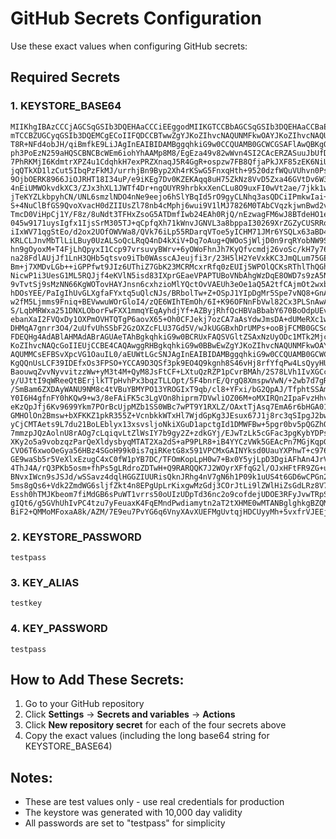 # GitHub Secrets Configuration

Use these exact values when configuring GitHub secrets:

## Required Secrets

### 1. KEYSTORE_BASE64
```
MIIKhgIBAzCCCjAGCSqGSIb3DQEHAaCCCiEEggodMIIKGTCCBbAGCSqGSIb3DQEHAaCCBaEEggWdMIIF
mTCCBZUGCyqGSIb3DQEMCgECoIIFQDCCBTwwZgYJKoZIhvcNAQUNMFkwOAYJKoZIhvcNAQUMMCsEFLqI
T8R+NFd4obJH/qiBmfkE9LiJAgInEAIBIDAMBggqhkiG9w0CCQUAMB0GCWCGSAFlAwQBKgQQSrwbBWK1
ph3PoEzN259aHQSCBNCBcWEm6iohYhAAMp8M8/EgEza49v82wWvn4SI2CAcERZASuuJbUfDPu0Qr29l/
7PhRKMjI6KdmtrXPZ4u1CdqhkH7exPRZXnaqJ5R4GgR+ospzw7FB8QfjaPkJXF85zEK6NiU4brfugm4J
jqQTkXD1lzCut5IbqPzFkMJ/urrhjBn9Byp2Xh4rKSwG5FnxqHth+9520dzfWQuVUhvn0PsNZVFzNetl
9OjbOERK8966JiOJRHT18I34uP/e9iKEg7Dv0KZEKAqq8uH75ZkNz8VvD5Zxa46GVtDv6W3IjbqtrHEu
4nEiUMWOkvdkXC3/ZJx3hXL1JWTf4Dr+ngOUYR9hrbkxXenCLu8O9uxFI0wVt2ae/7jkk1w4hPsgvCX9
jTeKYZLkbpyhCN/UNL6smzlNDO4nNe9eejo6hSlYBqId5rO9gyCLNhq3asQDCiIPmkwIai+2P4EaeiAL
S+4NuClBfGS9QvoXvacH0dZIIUsZl78nb4cMphj6wui9V1lMJ7826M0TAbCVqzkjwnBwd2vzIT7a0YXJ
TmcD0ViHpCj1Y/F8z/8uNdt3TFHxZsoG5ATDmfIwb24EAh0RjQ/nEzwagFM6wJ8BTdeHO1ehoAh8+xKe
045w9171uysIgfx1IjsSrM305TJ+qCpfqXh71kWnvJGNVL3a8bppaI30269XrZGZyCUSRRodslDbgWsn
iIxWV71qgStEo/d2ox2UOfOWVWa8/QVk76iLp55RDarqVToe5yICHM71JMr6YSQLx63aBD4u3CmPjG+2
KRLCLJnvMbTlLiLBuy0UzALSoQcLRqQ4nD4kXiV+Dq7oAug+QWOoSjWljD0n9rqRYobNW9S+CBvjiSjt
hn9gOyoxM+T4FjLhQpyxI1Ccp97vrsuvyBWrv+6yOWoFhnJh7KyQfvcmdj26voSc/kH7y76im3nG8iza
na28FdlAUjJf1LnH3QHb5qtsvo9iTb0WAsscAJeujfi3r/23H5lH2YeVxkKC3JmQLum75GEowzeonqP+
Bm+j7XMDvLGb++iGPPfwt9JIz6UThiZ7GbK23MCRMcxrRfq0zEUIj5WPOlQCKsRThlThQGhgkI8+7iVt
NicwP1i3UesG1ML5RQJjf4eKVlN5isd83IXprGEaeVPAPTUBoVNbAhgWzDqE8OWD7s9zA5NQLPqO1Fwu
9vTvtSj9sMzNN66KgWOTovHAYJnsn6cxhzioMlYQctOvVAEUh3eOe1aQ5A2tfCAjmOt2wxbWP85N7xn/
hDOsYEE/PaIgIhUvGLXgfaFYxtq5uQlcNJs/BRbolTw+Z+OSpJ1YIpDgMr5Spe7vNQ8+GnAC9XgYQX7H
w2fM5Ljmms9Fniq+BEVwwuWOrGloI4/zQE6WIhTEmOh/6I+K96OFNnFbVwl82Cx3PLSnAwAX+wwMqXnT
S/LqbMRWxa251DNXLOborFwFXX1mmqYEqAyhdjYf+AZByjRhfQcHBVaBbabY670BoOdpUEvgUVLBttg8
ebanXaI2FVQxDy1OXPmOVHTQTgP6aovX65+Oh0CFJekj7ozCA7aAsYdwJmsDA+dUMeRXc1w3mvz+zLut
DHMqA7gnrr3O4/2uUfvUhSSbF2GzOXZcFLU37Gd5V/wJkUGGBxhDrUMPs+ooBjFCMB0GCSqGSIb3DQEJ
FDEQHg4AdABlAHMAdABrAGUAeTAhBgkqhkiG9w0BCRUxFAQSVGltZSAxNzUyODc1MTk2Mjc0MIIEYQYJ
KoZIhvcNAQcGoIIEUjCCBE4CAQAwggRHBgkqhkiG9w0BBwEwZgYJKoZIhvcNAQUNMFkwOAYJKoZIhvcN
AQUMMCsEFBSvXpcVG1OauIL0/aEUWtLGcSNJAgInEAIBIDAMBggqhkiG9w0CCQUAMB0GCWCGSAFlAwQB
KgQQnUsLCF39IDEfxOs3FPSO+YCCA9D3QSf3pk9EO4Q9kgnh8S46vHj8rfYfqPw4LsQyyHU3NUNbn+V+
BaouwqZvvNyvvitzzWw+yM3t4M+QyM8JsFtCF+LXtuQzRZP1pCvrBMAh/2S78LVh1IvXGCcWUw/8kwpQ
y/UJttI9qWReeQtBErjlkTTpHvhPx3bqzTLLOpt/5F4bnrE/QrgQ8XmspwVwN/+2wb7d7gR+TwfTGeJY
/SmBam6ZXDAyWANU9NM8c4tVBuYBMYPO13YROGIxT9qb/cl8+YFxi/bG2QpAJ/TfphtSSAmnAwAsbgy7
Y0I6H4gfnFY0hKQw9+w3/8eFAiFK5c3LgVOn8hiprm7DVwliOZ06M+oMXIRQn2IpaFvzHhviPfT6gS+u
eKzQpJfj6Kv9699Ykm7POrBcUjpMZb1SS0WBc7wPT9Y1RXLZ/OAxtTjAsq7EmA6r6bHGA01TuNq2rlgg
GMHOlOn2Bmsw+bXFKKZ1pkR355Z+VcnbkkWTxHl7WjdGpKg3JEsux67J1j8rc3qSIpgJ2bwbaJHLuWVc
yCjCMTAets9L7du21BoLEblyx13xsvsljoNkiXGuD1apctgId1DMWFBw+5pgr0bv5pQGZhQuqKcQ4RgC
7mmzpJQzAolnU8rAOg7cLqiqvLtZlWsIY7b9gy2Z+zdkGYj/EJwTzLk5cGFac3pgKybYDPs9/WQ8k6nn
XKy2o5a9vobzqzParQeXldysbyqMTAT2Xa2dS+aP9PLR8+iB4YYCzVWk5GEAcPn7MGjKqpGukaWolvHp
CVO6T6xwoOeGya56HBz4SGoH99k0is7qiRKetG8x591VPCMxGAINYksd0UauYXPhwT+c976mXnnw9mzR
GE9waSb5r5VeXlxEzugC4xC0fW1pYB7DC/TFOmKopLpH0w7+Bx0Y5yjLpD3DgiAFhAn4JrVtCX1lfwbf
4ThJ4A/rQ3PKb5osm+fhPs5gLRdroZDTwH+Q9RARQQK7J2WOyrXFfqG2l/OJxHFtFR9ZG+uMa/arCSBw
BNvxIWcn9sJSJd/wSSavz4dqlHGGZIUURisQknJRhg4nV7gN6h1P09k1uUS4t6GD6wCPGn2xdsZPJ7eT
5ms8gQs6+Vdk2ZmdWG6sljfZkt4n8EPgUpLrKixgwMzGdj3COrJtLi9lZWlHiZsGdLRz8V7bH+MyH9yo
Essh0hTMJKbeom7fiMdGB6sPuWT1vrrs50oUIzUDpTd36nc2o9cofdejUDOE3RFyJvwTRpSO7MgoGM53
gIQt6/g5GVhUhIvPC4tzu7yFeuaxK4FqEMndPwdiamytn2aT2tXHME0wMTANBglghkgBZQMEAgEFAAQg
BiF2+QMMoMFoxaA8k/AZM/7E9eu7PvYG6q6VnyXAvXUEFMgUvtqjHDCUyyMh+5vxfrVJEEj7AgInEA==
```

### 2. KEYSTORE_PASSWORD
```
testpass
```

### 3. KEY_ALIAS  
```
testkey
```

### 4. KEY_PASSWORD
```
testpass
```

## How to Add These Secrets:

1. Go to your GitHub repository
2. Click **Settings** → **Secrets and variables** → **Actions**
3. Click **New repository secret** for each of the four secrets above
4. Copy the exact values (including the long base64 string for KEYSTORE_BASE64)

## Notes:
- These are test values only - use real credentials for production
- The keystore was generated with 10,000 day validity
- All passwords are set to "testpass" for simplicity